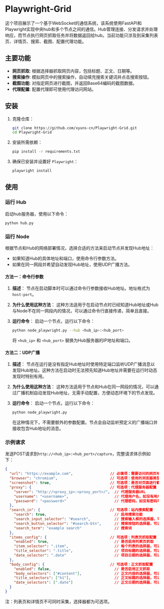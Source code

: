 # Playwright-Grid

这个项目展示了一个基于WebSocket的通信系统，该系统使用FastAPI和Playwright实现中央hub和多个节点之间的通信。Hub管理连接、分发请求并处理响应，而节点执行网页抓取任务并将数据返回给hub。当前功能只涉及到采集列表页、详情页、搜索、截图、配置代理功能。

## 主要功能

- **网页抓取**: 根据选择器抓取网页内容，包括标题、正文、日期等。
- **搜索操作**: 模拟网页中的搜索操作，自动填充搜索关键词并点击搜索按钮。
- **截图功能**: 对指定网页进行截图，并返回Base64编码的截图数据。
- **代理配置**: 配置代理即可使用代理访问网站。

## 安装

1. 克隆仓库：
    ```bash
    git clone https://github.com/xyuns-cn/Playwright-Grid.git
    cd Playwright-Grid
    ```

2. 安装所需依赖：
    ```bash
    pip install -r requirements.txt
    ```

3. 确保已安装并设置好 `Playwright`：
    ```bash
    playwright install
    ```

## 使用

### 运行 Hub

启动hub服务器，使用以下命令：
```bash
python hub.py
```

### 运行 Node

根据节点和Hub的网络部署情况，选择合适的方法来启动节点并发现Hub地址：
- 如果知道Hub的具体地址和端口，使用命令行参数方法。
- 如果在同一网段并希望自动发现Hub地址，使用UDP广播方法。

#### 方法一：命令行参数

1. **描述**：
   节点在启动脚本时可以通过命令行参数接收Hub地址。地址格式为 `host:port`。

2. **为什么使用这种方法**：
   这种方法适用于在启动节点时已经知道Hub地址或Hub与Node不在同一网段内的情况，可以通过命令行直接传递，简单且直接。

3. **运行命令**：
   启动一个节点，运行以下命令：
   ```bash
   python node_playwright.py --hub <hub_ip>:<hub_port>
   ```
   将 `<hub_ip>` 和 `<hub_port>` 替换为Hub服务器的IP地址和端口。

#### 方法二：UDP广播

1. **描述**：
   节点在运行是没有指定Hub地址时使用特定端口监听UDP广播消息以发现Hub地址。这种方法在启动时无法预先知道Hub地址并需要在运行时动态发现时特别有用。

2. **为什么使用这种方法**：
   这种方法适用于节点和Hub在同一网段的情况，可以通过广播机制自动发现Hub地址，无需手动配置，方便动态环境下的节点发现。

3. **运行命令**：
   启动一个节点，运行以下命令：
   ```bash
   python node_playwright.py
   ```
   在这种情况下，不需要额外的参数配置。节点会自动监听预定义的广播端口并接收包含Hub地址的消息。

### 示例请求

发送POST请求到`http://<hub_ip>:<hub_port>/capture`，完整请求体示例如下：
```json
{
  "url": "https://example.com",                 // 必填项：需要访问的网页地址
  "browser": "chromium",                        // 可选项：使用的浏览器类型，可以是'chromium', 'firefox', 或 'webkit'，不填默认为'chromium'
  "screenshot": true,                           // 可选项：是否对页面进行截图
  "proxy": {                                    // 可选项：代理服务器配置
    "server": "http://<proxy_ip>:<proxy_port>/",  // 代理服务器URL
    "username": "<username>",                     // 代理用户名，如没有用户名可不填
    "password": "<password>"                      // 代理密码，如没有密码可不填
  },
  "search_in": {                                // 可选项：站内搜索配置
    "search": true,                               // 启用搜索功能
    "search_input_selector": "#search",           // 搜索输入框的选择器，可以是CSS选择器或XPath
    "search_button_selector": "#search-btn",      // 搜索按钮的选择器，可以是CSS选择器或XPath
    "search_term": "example search"               // 搜索词
  },
  "items_config": {                             // 可选项：列表页抓取配置
    "enabled": true,                              // 是否启用列表页抓取
    "item_selector": ".item",                     // 每个列表的选择器，可以是CSS选择器或XPath
    "title_selector": ".title",                   // 项目标题的选择器，可以是CSS选择器或XPath
    "date_selector": ".date"                      // 项目日期的选择器，可以是CSS选择器或XPath
  },
  "body_config": {                              // 可选项：正文抓取配置
    "enabled": false,                             // 是否启用正文抓取
    "body_selectors": ["#content"],               // 正文内容的选择器，可以配置多个，可以是CSS选择器或XPath
    "title_selectors": ["h1"],                    // 正文标题的选择器，可以配置多个，可以是CSS选择器或XPath
    "date_selectors": [".date"]                   // 正文日期的选择器，可以配置多个，可以是CSS选择器或XPath
  }
}

```
注：列表页和详情页不可同时采集，选择器都为可选项。

